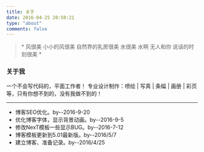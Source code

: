 ```yaml
---
title: 关于
date: 2016-04-25 20:50:21
type: "about"
comments: false
---
```

<blockquote class="blockquote-center">
* 风很美	小小的风很美
自然界的乳房很美
水很美	水啊
无人和你	说话的时刻很美 * 

</blockquote>

### 关于我
一个不会写代码的，平面工作者！
专业设计制作：喷绘 | 写真 | 条幅 | 画册 | 彩页等，只有你想不到的，没有我做不到的！

---
- 博客SEO优化。by--2016-9-20
- 优化博客字体，显示背景动画。by--2016-9-5
- 修改NexT模板一些显示BUG。by--2016-7-12
- 博客模板更新到5.01最新版。by--2016/5/7
- 建立博客、准备记录。by--2016/4/25
